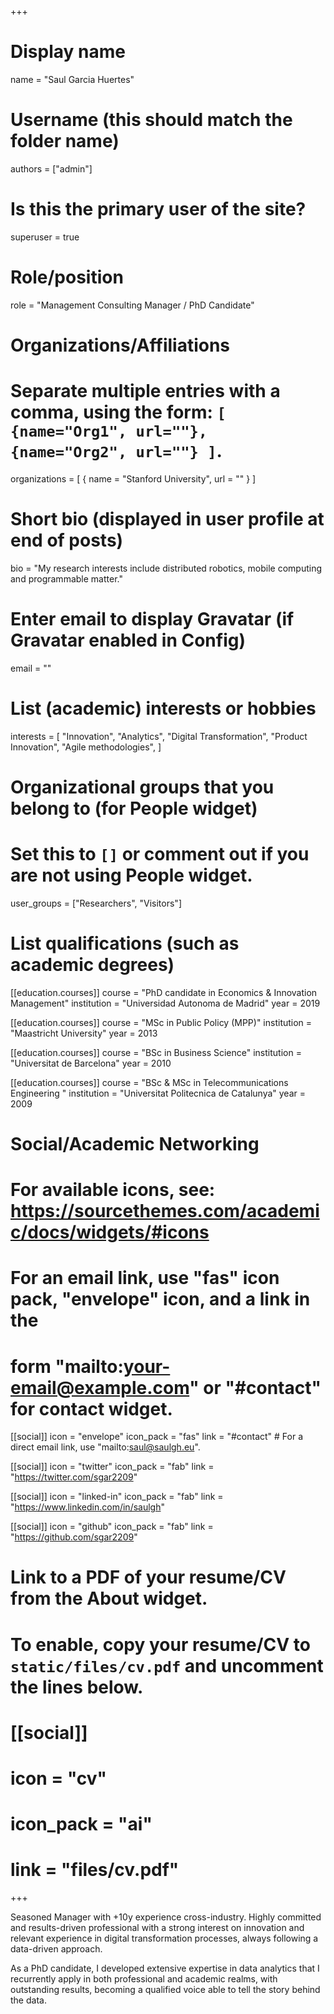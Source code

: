 +++
# Display name
name = "Saul Garcia Huertes"

# Username (this should match the folder name)
authors = ["admin"]

# Is this the primary user of the site?
superuser = true

# Role/position
role = "Management Consulting Manager / PhD Candidate"

# Organizations/Affiliations
#   Separate multiple entries with a comma, using the form: `[ {name="Org1", url=""}, {name="Org2", url=""} ]`.
organizations = [ { name = "Stanford University", url = "" } ]

# Short bio (displayed in user profile at end of posts)
bio = "My research interests include distributed robotics, mobile computing and programmable matter."

# Enter email to display Gravatar (if Gravatar enabled in Config)
email = ""

# List (academic) interests or hobbies
interests = [
  "Innovation",
  "Analytics",
  "Digital Transformation",
  "Product Innovation",
  "Agile methodologies",
]

# Organizational groups that you belong to (for People widget)
#   Set this to `[]` or comment out if you are not using People widget.
user_groups = ["Researchers", "Visitors"]

# List qualifications (such as academic degrees)
[[education.courses]]
  course = "PhD candidate in Economics & Innovation Management"
  institution = "Universidad Autonoma de Madrid"
  year = 2019

[[education.courses]]
  course = "MSc in Public Policy (MPP)"
  institution = "Maastricht University"
  year = 2013

[[education.courses]]
  course = "BSc in Business Science"
  institution = "Universitat de Barcelona"
  year = 2010

[[education.courses]]
  course = "BSc & MSc in Telecommunications Engineering "
  institution = "Universitat Politecnica de Catalunya"
  year = 2009

# Social/Academic Networking
# For available icons, see: https://sourcethemes.com/academic/docs/widgets/#icons
#   For an email link, use "fas" icon pack, "envelope" icon, and a link in the
#   form "mailto:your-email@example.com" or "#contact" for contact widget.

[[social]]
  icon = "envelope"
  icon_pack = "fas"
  link = "#contact"  # For a direct email link, use "mailto:saul@saulgh.eu".

[[social]]
  icon = "twitter"
  icon_pack = "fab"
  link = "https://twitter.com/sgar2209"

[[social]]
  icon = "linked-in"
  icon_pack = "fab"
  link = "https://www.linkedin.com/in/saulgh"

[[social]]
  icon = "github"
  icon_pack = "fab"
  link = "https://github.com/sgar2209"

# Link to a PDF of your resume/CV from the About widget.
# To enable, copy your resume/CV to `static/files/cv.pdf` and uncomment the lines below.
# [[social]]
#   icon = "cv"
#   icon_pack = "ai"
#   link = "files/cv.pdf"

+++

Seasoned Manager with +10y experience cross-industry. Highly committed and results-driven professional with a strong interest on innovation and relevant experience in digital transformation processes, always following a data-driven approach.

As a PhD candidate, I developed extensive expertise in data analytics that I recurrently apply in both professional and academic realms, with outstanding results, becoming a qualified voice able to tell the story behind the data.

